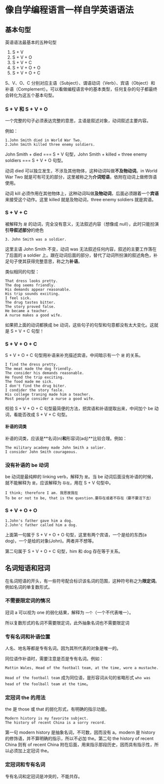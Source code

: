 # 像自学编程语言一样自学英语语法

## 基本句型

英语语法最基本的五种句型

1. S + V
1. S + V + O
1. S + V + C
1. S + V + O + O
1. S + V + O + C

S、V、O、C 分别对应主语（Subject）、谓语动词（Verb）、宾语（Object）和补语（Complement）。可以看做编程语言中的基本类型，任何复杂的句子都最终会转化为这五个基本句型。

### S + V 和  S + V + O

一个完整的句子必须表达完整的意思，主语是叙述对象，动词叙述主要内容。

例如：

```plain
1.John Smith died in World War Two.
2.John Smith killed three enemy soldiers.
```

John Smith + died === S + V 句型，John Smith + killed + three enemy soldiers === S + V + O 句型。

动词 died 可以独立发生，不涉及其他物体，这种动词叫做**不及物动词**。in World War Two 就是可有可无的部分，这里被称之为**介词短语**，依附在动词上做修饰语使用。

动词 kill 必须作用在其他物体上，这种动词叫做**及物动词**，后面必须跟着一个**宾语**来接受这个动作。这里 killed 就是及物动词，three enemy soldiers 就是宾语。

### S + V + C

被解释为 `是` 的动词，完全没有意义，无法叙述内容（想像成 null），此时只能扮演**引导叙述部分**的绝色

```plain
3. John Smith was a soldier.
```

这里主语 John Smith 不变，动词 was 无法叙述任何内容，叙述的主要工作落在了后面的 a soldier 上。跟在动词后面的部分，替代了动词所扮演的叙述角色，补足句子使其获得完整意思，称之为**补语**。

类似相同的句型：

```plain
That dress looks pretty.
The dog seems friendly.
His demands appear reasonable.
His trip sounds exciting.
I feel sick.
The drug tastes bitter.
The story proved false.
He became a teacher.
A nurse makes a good wife.
```

如果把上面的动词都换成 be 动词，这些句子的句型和句意都没有太大变化。这就是 S + V + C 句型！

### S + V + O + C

S + V + O + C 句型用补语来补充描述宾语，中间暗示有一个 `是` 的关系。

```plain
I find the dress pretty.
The meat made the dog friendly.
The consider his demands reasonable.
He found the trip exciting.
The food made me sick.
I don't find the drug biter.
I condider the story fasle.
His college traning made him a teacher.
Most people consider a nurse a good wife.
```

校验 S + V + O + C 句型最简便的方法，把宾语和补语提取出来，中间加个 be 动词，看能否改成 S + V + C 句型。

#### 补语的词类

补语的词类，应该是**名词(n)**和**形容词(adj)**比较合理。例如：

```plain
The military academy made John Smith a solier.
I consider John Smith courageous.
```

### 没有补语的 be 动词

be 动词是最纯粹的 linking verb，解释为 `是`。当 be 动词后面没有补语的时候，就不能解释为 `是`，应该解释为 `存在`，用在 S + V 句型中。

```plain
I think; therefore I am. 我思故我在
To be or not to be, that is the question.要存在或者不存在（要不要活下去）
```

### S + V + O + O

```plain
1.John's father gave him a dog.
2.John'c father called him a dog.
```

上面第一句属于 S + V + O + O 句型，这里有两个宾语，一个是给的东西(a dog)，一个是给的对象(John)。两者并不想等。

第二句属于 S + V + O + C 句型，him 和 dog 存在等于关系。

## 名词短语和冠词

在名词短语的开头，有一些符号配合标识该名词的范围，这种符号称之为**限定词**。例如名词的单复数形式。

### 不需要限定词的情况

冠词 a 可以视为 one 的弱化结果，解释为 `一个`（一个不代表唯一）。

所以复数形式的名词不需要限定词，此外抽象名词也不需要限定词

### 专有名词和补语位置

人名、地名等都是专有名词。因为其所代表的对象是唯一的。

同位语作补语时，需要注意是否是专有名词。例如：

```plain
Mattin Wales, Head of the football team, at the time, wore a mustache.
```

`Head of the football team` 成为同位语，是形容词从句的省略形式 `who was head of the foolball team at the time`。

### 定冠词 the 的用法

the 是 those 或 that 的弱化形式，有明确的指示功能。

```plain
Modern history is my favorite subject.
The history of recent China is a sorry record.
```

第一句 modern history 是抽象名词，不可数，因而没有 a。modern 是 history 的修饰语，并不算明确的指示，所以不必加 the。第二句 the history of recent China 则有 of recent China 附在后面，用来指示那段历史，因而具有指示性，所以必须加上定冠词 the。

### 定冠词和专有名词

专有名词和定冠词是冲突的，不能共存。